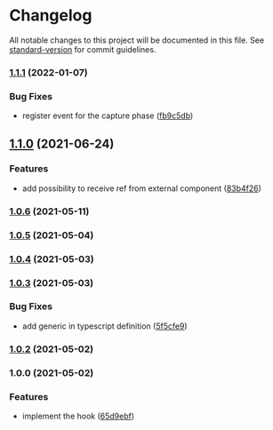 # Changelog

All notable changes to this project will be documented in this file. See [standard-version](https://github.com/conventional-changelog/standard-version) for commit guidelines.

### [1.1.1](https://github.com/brunoscopelliti/use-click-out/compare/v1.1.0...v1.1.1) (2022-01-07)


### Bug Fixes

* register event for the capture phase ([fb9c5db](https://github.com/brunoscopelliti/use-click-out/commits/fb9c5db783976fbf876e0b900abe5098b765abc4))

## [1.1.0](https://github.com/brunoscopelliti/use-click-out/compare/v1.0.6...v1.1.0) (2021-06-24)


### Features

* add possibility to receive ref from external component ([83b4f26](https://github.com/brunoscopelliti/use-click-out/commits/83b4f265678d8ab0446dbf9a1753601302070687))

### [1.0.6](https://github.com/brunoscopelliti/use-click-out/compare/v1.0.5...v1.0.6) (2021-05-11)

### [1.0.5](https://github.com/brunoscopelliti/use-click-out/compare/v1.0.4...v1.0.5) (2021-05-04)

### [1.0.4](https://github.com/brunoscopelliti/use-click-out/compare/v1.0.3...v1.0.4) (2021-05-03)

### [1.0.3](https://github.com/brunoscopelliti/use-click-out/compare/v1.0.2...v1.0.3) (2021-05-03)


### Bug Fixes

* add generic in typescript definition ([5f5cfe9](https://github.com/brunoscopelliti/use-click-out/commits/5f5cfe995e080f82f4fdad1fc72955bf7eccf352))

### [1.0.2](https://github.com/brunoscopelliti/use-click-out/compare/v1.0.0...v1.0.2) (2021-05-02)

### 1.0.0 (2021-05-02)


### Features

* implement the hook ([65d9ebf](https://github.com/brunoscopelliti/use-click-out/commits/65d9ebfde41325ac4990e2b27c519f016d8f183e))

